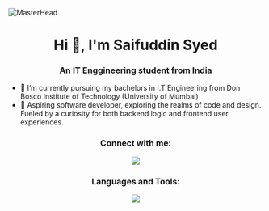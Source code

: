 ![MasterHead](https://user-images.githubusercontent.com/35267447/206916906-9bfb66d9-c419-44c2-908a-4885e610425f.gif)
<h1 align="center">Hi 👋, I'm Saifuddin Syed</h1>
<h3 align="center">An IT Enggineering student from India</h3>

- 🏫 I’m currently pursuing my bachelors in I.T Engineering from Don Bosco Institute of Technology (University of Mumbai)
- 👾 Aspiring software developer, exploring the realms of code and design. Fueled by a curiosity for both backend logic and frontend user experiences.

<h3 align="center">Connect with me:</h3>
<p align="center">
<a href="https://www.linkedin.com/in/saifuddin-syed-b86b4126a/">
    <img src="https://skillicons.dev/icons?i=linkedin" />
  </a>
</p>

<h3 align="center">Languages and Tools:</h3>
<p align="center">
  <a href="https://skillicons.dev">
    <img src="https://skillicons.dev/icons?i=c,java,mysql,git,py,qt,sqlite,html,css,js,mongodb,express,react" />
  </a>
</p>

